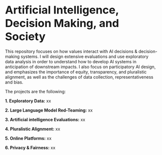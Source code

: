 # <span style="font-size:36px;">Artificial Intelligence, Decision Making, and Society</span>

This repository focuses on how values interact with AI decisions & decision-making systems. I will design extensive evaluations and use exploratory data analysis in order to understand how to develop AI systems in anticipation of downstream impacts. I also focus on participatory AI design, and emphasizes the importance of equity, transparency, and pluralistic alignment, as well as the challenges of data collection, representativeness and bias.

The projects are the following:

**1.  Exploratory Data:** xx

**2. Large Language Model Red-Teaming:** xx

**3. Artificial intelligence Evaluations:** xx

**4. Pluralistic Alignment:** xx

**5. Online Platforms:** xx

**6. Privacy & Fairness:** xx
